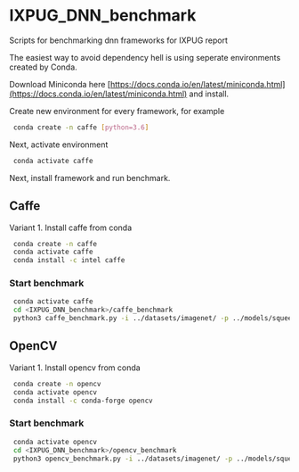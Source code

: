 # IXPUG_DNN_benchmark
Scripts for benchmarking dnn frameworks for IXPUG report


The easiest way to avoid dependency hell is using seperate environments created by Conda. 

Download Miniconda here [https://docs.conda.io/en/latest/miniconda.html](https://docs.conda.io/en/latest/miniconda.html) and install.

Create new environment for every framework, for example
```bash
 conda create -n caffe [python=3.6]
```

Next, activate environment

```bash
 conda activate caffe
```

Next, install framework and run benchmark.



## Caffe

Variant 1. Install caffe from conda

```bash
 conda create -n caffe
 conda activate caffe
 conda install -c intel caffe
```

### Start benchmark

```bash
 conda activate caffe
 cd <IXPUG_DNN_benchmark>/caffe_benchmark
 python3 caffe_benchmark.py -i ../datasets/imagenet/ -p ../models/squeezenet1.1.prototxt -m ../models/squeezenet1.1.caffemodel -ni 1000 -o true -of ./result/ -r result.csv
```


## OpenCV

Variant 1. Install opencv from conda

```bash
 conda create -n opencv
 conda activate opencv
 conda install -c conda-forge opencv
```

### Start benchmark

```bash
 conda activate opencv
 cd <IXPUG_DNN_benchmark>/opencv_benchmark
 python3 opencv_benchmark.py -i ../datasets/imagenet/ -p ../models/squeezenet1.1.prototxt -m ../models/squeezenet1.1.caffemodel -ni 1000 -o true -of ./result/ -r result.csv -w 227 -he 227 -s 1.0
```




